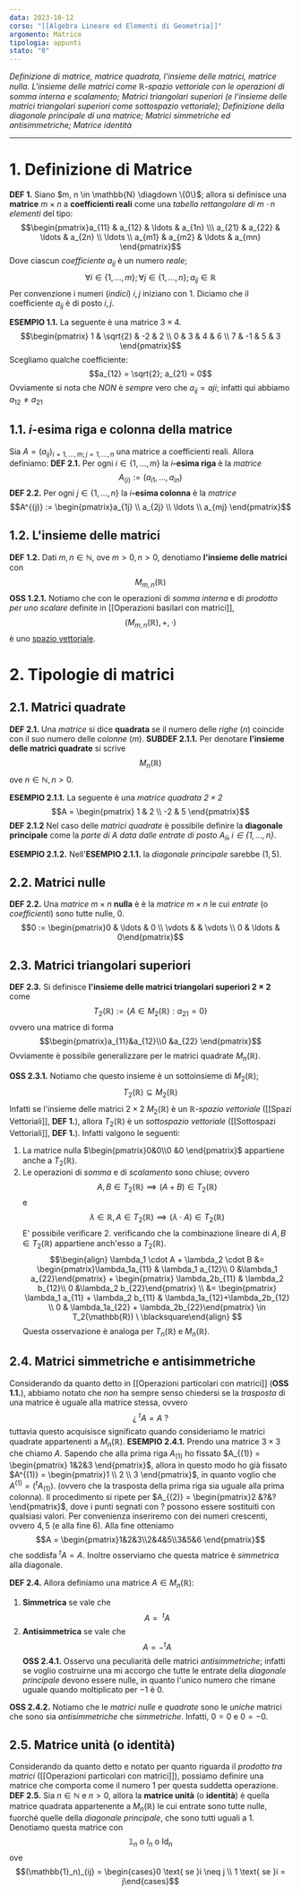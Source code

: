 ```yaml
---
data: 2023-10-12
corso: "[[Algebra Lineare ed Elementi di Geometria]]"
argomento: Matrice
tipologia: appunti
stato: "0"
---
```

*Definizione di matrice, matrice quadrata, l'insieme delle matrici, matrice nulla. L'insieme delle matrici come $\mathbb{R}$-spazio vettoriale con le operazioni di somma interna e scalamento; Matrici triangolari superiori (e l'insieme delle matrici triangolari superiori come sottospazio vettoriale); Definizione della diagonale principale di una matrice; Matrici simmetriche ed antisimmetriche; Matrice identità*
- - -
# 1.  Definizione di Matrice
**DEF 1.** Siano $m, n \in \mathbb{N} \diagdown \{0\}$; allora si definisce una **matrice** $m \times n$ a **coefficienti reali** come una *tabella rettangolare di $m \cdot n$ elementi* del tipo: $$\begin{pmatrix}a_{11} & a_{12} & \ldots & a_{1n} \\\ a_{21} & a_{22} & \ldots & a_{2n} \\ \ldots \\ a_{m1} & a_{m2} & \ldots & a_{mn} \end{pmatrix}$$
Dove ciascun *coefficiente* $a_{ij}$ è un numero *reale*; $$\forall i \in \{1, \ldots ,m\}; \forall j \in \{1, \ldots ,n\}; a_{ij} \in \mathbb{R}$$Per convenzione i numeri (*indici*) $i, j$ iniziano con $1$. 
Diciamo che il coefficiente $a_{ij}$ è di posto $i, j$.

**ESEMPIO 1.1.** La seguente è una matrice $3 \times 4$.
$$\begin{pmatrix} 1 & \sqrt{2} & -2 & 2 \\ 0 & 3 & 4 & 6 \\ 7 & -1 & 5 & 3 \end{pmatrix}$$
Scegliamo qualche coefficiente: $$a_{12} = \sqrt{2}; a_{21} = 0$$Ovviamente si nota che *NON* è *sempre* vero che $a_{ij} = a{ji}$; infatti qui abbiamo $a_{12}\neq a_{21}$

## 1.1. $i$-esima riga e colonna della matrice
Sia $A=(a_{ij})_{i = 1, \ldots, m; j = 1, \ldots, n}$ una matrice a coefficienti reali. Allora definiamo:
**DEF 2.1.** Per ogni $i \in \{1, \ldots, m\}$ la $i$**-esima riga** è la *matrice*$$A_{(i)} := (a_{i1}, \ldots, a_{in})$$
**DEF 2.2.** Per ogni $j \in \{1, \ldots, n\}$ la $i$**-esima colonna** è la *matrice* $$A^{(j)} := \begin{pmatrix}a_{1j} \\ a_{2j} \\ \ldots \\ a_{mj} \end{pmatrix}$$
## 1.2. L'insieme delle matrici 
**DEF 1.2.** Dati $m, n \in \mathbb{N}$, ove $m>0, n>0$, denotiamo **l'insieme delle matrici** con $$M_{m,n}(\mathbb{R}) $$
**OSS 1.2.1.** Notiamo che con le operazioni di *somma interna* e di *prodotto per uno scalare* definite in [[Operazioni basilari con matrici]], $$(M_{m,n}(\mathbb{R}), +, \cdot)$$è uno [spazio vettoriale](Spazi%20Vettoriali).
# 2. Tipologie di matrici
## 2.1. Matrici quadrate
**DEF 2.1.** Una *matrice* si dice **quadrata** se il numero delle *righe* ($n$) coincide con il suo numero delle *colonne* ($m$).
**SUBDEF 2.1.1.** Per denotare **l'insieme delle matrici quadrate** si scrive $$M_n(\mathbb{R})$$ove $n \in \mathbb{N}, n>0$.

**ESEMPIO 2.1.1.** La seguente è una *matrice quadrata $2 \times 2$*
$$A = \begin{pmatrix} 1 & 2 \\ -2 & 5 \end{pmatrix}$$
**DEF 2.1.2** Nel caso delle *matrici quadrate* è possibile definire la **diagonale principale** come la *parte di $A$ data dalle entrate di posto $A_{ii}, i \in \{1,\ldots,n\}$*.

**ESEMPIO 2.1.2.** Nell'**ESEMPIO 2.1.1.** la *diagonale principale* sarebbe $(1,5)$.
## 2.2. Matrici nulle
**DEF 2.2.** Una *matrice* $m \times n$ **nulla** è è la *matrice $m \times n$* le cui *entrate* (o *coefficienti*) sono tutte nulle, $0$.
$$0 := \begin{pmatrix}0 & \ldots & 0 \\ \vdots & & \vdots \\ 0 & \ldots & 0\end{pmatrix}$$
## 2.3. Matrici triangolari superiori
**DEF 2.3.** Si definisce **l'insieme delle matrici triangolari superiori $2 \times 2$** come $$T_{2}(\mathbb{R}):= \{A \in M_2(\mathbb{R}): a_{21} = 0\}$$ovvero una matrice di forma $$\begin{pmatrix}a_{11}&a_{12}\\0 &a_{22} \end{pmatrix}$$
Ovviamente è possibile generalizzare per le matrici quadrate $M_n(\mathbb{R})$.

**OSS 2.3.1.** Notiamo che questo insieme è un sottoinsieme di $M_2(\mathbb{R})$; $$T_2(\mathbb{R}) \subseteq M_2(\mathbb{R})$$Infatti se l'insieme delle matrici $2 \times 2$ $M_2(\mathbb{R})$ è un *$\mathbb{R}$-spazio vettoriale* ([[Spazi Vettoriali]], **DEF 1.**), allora $T_2(\mathbb{R})$ è un *sottospazio vettoriale* ([[Sottospazi Vettoriali]], **DEF 1.**).
Infatti valgono le seguenti:
1. La matrice nulla $\begin{pmatrix}0&0\\0 &0 \end{pmatrix}$ appartiene anche a $T_2(\mathbb{R})$.
2. Le operazioni di *somma* e di *scalamento* sono chiuse; ovvero $$A, B \in T_2(\mathbb{R}) \implies (A+B)\in T_2(\mathbb{R})$$e $$\lambda \in \mathbb{R}, A \in T_2(\mathbb{R}) \implies (\lambda \cdot A) \in T_2(\mathbb{R})$$
E' possibile verificare 2. verificando che la combinazione lineare di $A, B \in T_2(\mathbb{R})$ appartiene anch'esso a $T_2(\mathbb{R})$.
$$\begin{align} \lambda_1 \cdot A + \lambda_2 \cdot B &= \begin{pmatrix}\lambda_1a_{11} & \lambda_1 a_{12}\\ 0 &\lambda_1 a_{22}\end{pmatrix} + \begin{pmatrix} \lambda_2b_{11} & \lambda_2 b_{12}\\ 0 &\lambda_2 b_{22}\end{pmatrix} \\ &=  \begin{pmatrix} \lambda_1 a_{11} + \lambda_2 b_{11}  & \lambda_1a_{12}+\lambda_2b_{12} \\ 0 & \lambda_1a_{22} + \lambda_2b_{22}\end{pmatrix} \in T_2(\mathbb{R}) \  \blacksquare\end{align} $$
Questa osservazione è analoga per $T_n(\mathbb{R})$ e $M_n(\mathbb{R})$.

## 2.4. Matrici simmetriche e antisimmetriche
Considerando da quanto detto in [[Operazioni particolari con matrici]] (**OSS 1.1.**), abbiamo notato che *non* ha sempre senso chiedersi se la *trasposta* di una matrice è uguale alla matrice stessa, ovvero $$¿ \ ^tA = A \ ?$$tuttavia questo acquisisce significato quando consideriamo le matrici quadrate appartenenti a $M_n(\mathbb{R})$.
**ESEMPIO 2.4.1.** Prendo una matrice $3 \times 3$ che chiamo $A$.
Sapendo che alla prima riga $A_{(1)}$ ho fissato $A_{(1)} = \begin{pmatrix} 1&2&3 \end{pmatrix}$, allora in questo modo ho già fissato $A^{(1)} = \begin{pmatrix}1 \\ 2 \\ 3 \end{pmatrix}$, in quanto voglio che $A^{(1)} = (^tA_{(1)})$. (ovvero che la trasposta della prima riga sia uguale alla prima colonna). 
Il procedimento si ripete per $A_{(2)} = \begin{pmatrix}2 &?&? \end{pmatrix}$, dove i punti segnati con $?$ possono essere sostituiti con qualsiasi valori. Per convenienza inseriremo con dei numeri crescenti, ovvero $4,5$ (e alla fine $6$). Alla fine otteniamo
$$A = \begin{pmatrix}1&2&3\\2&4&5\\3&5&6 \end{pmatrix}$$che soddisfa $^tA = A$. Inoltre osserviamo che questa matrice è *simmetrica* alla diagonale.

**DEF 2.4.** Allora definiamo una matrice $A \in M_{n}(\mathbb{R})$:
1. **Simmetrica** se vale che $$A =\  ^tA$$
2. **Antisimmetrica** se vale che $$A = -^tA$$
**OSS 2.4.1.** Osservo una peculiarità delle matrici *antisimmetriche*; infatti se voglio costruirne una mi accorgo che tutte le entrate della *diagonale principale* devono essere nulle, in quanto l'unico numero che rimane uguale quando moltiplicato per $-1$ è $0$.

**OSS 2.4.2.** Notiamo che le *matrici nulle* e *quadrate* sono le *uniche* matrici che sono sia *antisimmetriche* che *simmetriche*. Infatti, $0 = 0$ e $0 = -0$.

## 2.5. Matrice unità (o identità)
Considerando da quanto detto e notato per quanto riguarda il *prodotto tra matrici* ([[Operazioni particolari con matrici]]), possiamo definire una matrice che comporta come il numero $1$ per questa suddetta operazione.
**DEF 2.5.** Sia $n \in \mathbb{N}$ e $n > 0$, allora la **matrice unità** (o **identità**) è quella matrice quadrata appartenente a $M_n(\mathbb{R})$ le cui entrate sono tutte nulle, fuorché quelle della *diagonale principale*, che sono tutti uguali a $1$. Denotiamo questa matrice con $$\mathbb{1}_n \text{ o } I_n \text{ o } \text{Id}_n$$ove $$(\mathbb{1}_n)_{ij} = \begin{cases}0 \text{ se }i \neq j \\ 1 \text{ se }i = j\end{cases}$$